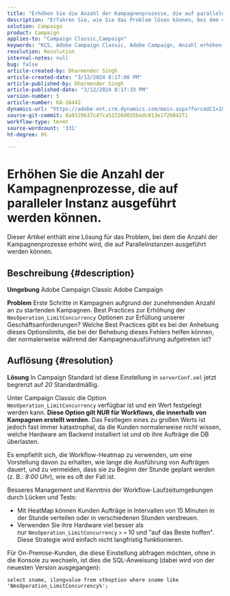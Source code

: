 ```yaml
---
title: "Erhöhen Sie die Anzahl der Kampagnenprozesse, die auf paralleler Instanz ausgeführt werden können"
description: "Erfahren Sie, wie Sie das Problem lösen können, bei dem die Anzahl der Kampagnenprozesse zunimmt, die parallel ausgeführt werden können. Verwenden Sie die Workflow-Heatmap."
solution: Campaign
product: Campaign
applies-to: "Campaign Classic,Campaign"
keywords: "KCS, Adobe Campaign Classic, Adobe Campaign, Anzahl erhöhen, Kampagnenprozesse, Instanz, parallel, Best Practices"
resolution: Resolution
internal-notes: null
bug: false
article-created-by: Dharmender Singh
article-created-date: "3/12/2024 8:17:06 PM"
article-published-by: Dharmender Singh
article-published-date: "3/12/2024 8:17:33 PM"
version-number: 5
article-number: KA-16442
dynamics-url: "https://adobe-ent.crm.dynamics.com/main.aspx?forceUCI=1&pagetype=entityrecord&etn=knowledgearticle&id=56b42c7b-ade0-ee11-904c-6045bd045872"
source-git-commit: 8a9329637c47ca52326d035badc013e172b04271
workflow-type: tm+mt
source-wordcount: '331'
ht-degree: 0%

---
```


# Erhöhen Sie die Anzahl der Kampagnenprozesse, die auf paralleler Instanz ausgeführt werden können.


Dieser Artikel enthält eine Lösung für das Problem, bei dem die Anzahl der Kampagnenprozesse erhöht wird, die auf Parallelinstanzen ausgeführt werden können.

## Beschreibung {#description}


<b>Umgebung</b>
Adobe Campaign Classic Adobe Campaign

<b>Problem</b>
Erste Schritte in Kampagnen aufgrund der zunehmenden Anzahl an zu startenden Kampagnen.
Best Practices zur Erhöhung der `NmsOperation_LimitConcurrency` Optionen zur Erfüllung unserer Geschäftsanforderungen?
Welche Best Practices gibt es bei der Anhebung dieses Optionslimits, die bei der Behebung dieses Fehlers helfen können, der normalerweise während der Kampagnenausführung aufgetreten ist?


## Auflösung {#resolution}


<b>Lösung</b>
In Campaign Standard ist diese Einstellung in `serverConf.xml` jetzt begrenzt auf *20* Standardmäßig.  

Unter Campaign Classic die Option `NmsOperation_LimitConcurrency` verfügbar ist und ein Wert festgelegt werden kann.
<b>Diese Option gilt NUR für Workflows, die innerhalb von Kampagnen erstellt werden.</b>
Das Festlegen eines zu großen Werts ist jedoch fast immer katastrophal, da die Kunden normalerweise nicht wissen, welche Hardware am Backend installiert ist und ob ihre Aufträge die DB überlasten.

Es empfiehlt sich, die Workflow-Heatmap zu verwenden, um eine Vorstellung davon zu erhalten, wie lange die Ausführung von Aufträgen dauert, und zu vermeiden, dass sie zu Beginn der Stunde geplant werden (z. B.: *8:00 Uhr*), wie es oft der Fall ist.

Besseres Management und Kenntnis der Workflow-Laufzeitumgebungen durch Lücken und Tests:

- Mit HeatMap können Kunden Aufträge in Intervallen von 15 Minuten in der Stunde verteilen oder in verschiedenen Stunden verstreuen.
- Verwenden Sie ihre Hardware viel besser als nur `NmsOperation_LimitConcurrency` `>` `>`  10 und &quot;auf das Beste hoffen&quot;. Diese Strategie wird einfach nicht langfristig funktionieren.


Für On-Premise-Kunden, die diese Einstellung abfragen möchten, ohne in die Konsole zu wechseln, ist dies die SQL-Anweisung (dabei wird von der neuesten Version ausgegangen):


```
select sname, ilongvalue from xtkoption where sname like 'NmsOperation_LimitConcurrency%';
```

